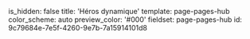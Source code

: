 is_hidden: false
title: 'Héros dynamique'
template: page-pages-hub
color_scheme: auto
preview_color: '#000'
fieldset: page-pages-hub
id: 9c79684e-7e5f-4260-9e7b-7a15914101d8
